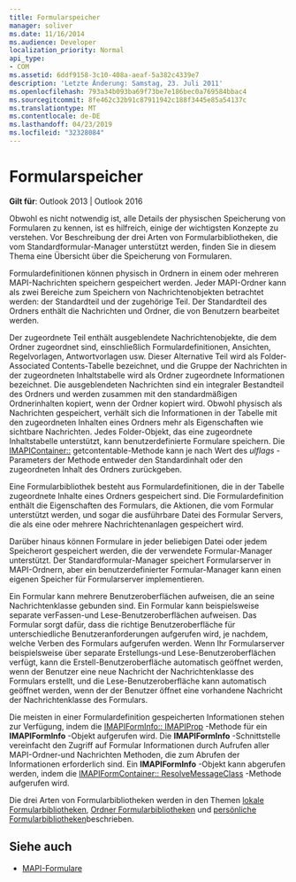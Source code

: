 ```yaml
---
title: Formularspeicher
manager: soliver
ms.date: 11/16/2014
ms.audience: Developer
localization_priority: Normal
api_type:
- COM
ms.assetid: 6ddf9158-3c10-408a-aeaf-5a382c4339e7
description: 'Letzte Änderung: Samstag, 23. Juli 2011'
ms.openlocfilehash: 793a34b093ba69f73be7e186bec0a769584bbac4
ms.sourcegitcommit: 8fe462c32b91c87911942c188f3445e85a54137c
ms.translationtype: MT
ms.contentlocale: de-DE
ms.lasthandoff: 04/23/2019
ms.locfileid: "32328084"
---
```

# <a name="form-storage"></a>Formularspeicher

**Gilt für**: Outlook 2013 | Outlook 2016 
  
Obwohl es nicht notwendig ist, alle Details der physischen Speicherung von Formularen zu kennen, ist es hilfreich, einige der wichtigsten Konzepte zu verstehen. Vor Beschreibung der drei Arten von Formularbibliotheken, die vom Standardformular-Manager unterstützt werden, finden Sie in diesem Thema eine Übersicht über die Speicherung von Formularen.
  
Formulardefinitionen können physisch in Ordnern in einem oder mehreren MAPI-Nachrichten speichern gespeichert werden. Jeder MAPI-Ordner kann als zwei Bereiche zum Speichern von Nachrichtenobjekten betrachtet werden: der Standardteil und der zugehörige Teil. Der Standardteil des Ordners enthält die Nachrichten und Ordner, die von Benutzern bearbeitet werden.
  
Der zugeordnete Teil enthält ausgeblendete Nachrichtenobjekte, die dem Ordner zugeordnet sind, einschließlich Formulardefinitionen, Ansichten, Regelvorlagen, Antwortvorlagen usw. Dieser Alternative Teil wird als Folder-Associated Contents-Tabelle bezeichnet, und die Gruppe der Nachrichten in der zugeordneten Inhaltstabelle wird als Ordner zugeordnete Informationen bezeichnet. Die ausgeblendeten Nachrichten sind ein integraler Bestandteil des Ordners und werden zusammen mit den standardmäßigen Ordnerinhalten kopiert, wenn der Ordner kopiert wird. Obwohl physisch als Nachrichten gespeichert, verhält sich die Informationen in der Tabelle mit den zugeordneten Inhalten eines Ordners mehr als Eigenschaften wie sichtbare Nachrichten. Jedes Folder-Objekt, das eine zugeordnete Inhaltstabelle unterstützt, kann benutzerdefinierte Formulare speichern. Die [IMAPIContainer::](imapicontainer-getcontentstable.md) getcontentable-Methode kann je nach Wert des _ulflags_ -Parameters der Methode entweder den Standardinhalt oder den zugeordneten Inhalt des Ordners zurückgeben. 
  
Eine Formularbibliothek besteht aus Formulardefinitionen, die in der Tabelle zugeordnete Inhalte eines Ordners gespeichert sind. Die Formulardefinition enthält die Eigenschaften des Formulars, die Aktionen, die vom Formular unterstützt werden, und sogar die ausführbare Datei des Formular Servers, die als eine oder mehrere Nachrichtenanlagen gespeichert wird.
  
Darüber hinaus können Formulare in jeder beliebigen Datei oder jedem Speicherort gespeichert werden, die der verwendete Formular-Manager unterstützt. Der Standardformular-Manager speichert Formularserver in MAPI-Ordnern, aber ein benutzerdefinierter Formular-Manager kann einen eigenen Speicher für Formularserver implementieren.
  
Ein Formular kann mehrere Benutzeroberflächen aufweisen, die an seine Nachrichtenklasse gebunden sind. Ein Formular kann beispielsweise separate verFassen-und Lese-Benutzeroberflächen aufweisen. Das Formular sorgt dafür, dass die richtige Benutzeroberfläche für unterschiedliche Benutzeranforderungen aufgerufen wird, je nachdem, welche Verben des Formulars aufgerufen werden. Wenn Ihr Formularserver beispielsweise über separate Erstellungs-und Lese-Benutzeroberflächen verfügt, kann die Erstell-Benutzeroberfläche automatisch geöffnet werden, wenn der Benutzer eine neue Nachricht der Nachrichtenklasse des Formulars erstellt, und die Lese-Benutzeroberfläche kann automatisch geöffnet werden, wenn der der Benutzer öffnet eine vorhandene Nachricht der Nachrichtenklasse des Formulars.
  
Die meisten in einer Formulardefinition gespeicherten Informationen stehen zur Verfügung, indem die [IMAPIFormInfo:: IMAPIProp](imapiforminfoimapiprop.md) -Methode für ein **IMAPIFormInfo** -Objekt aufgerufen wird. Die **IMAPIFormInfo** -Schnittstelle vereinfacht den Zugriff auf Formular Informationen durch Aufrufen aller MAPI-Ordner-und Nachrichten Methoden, die zum Abrufen der Informationen erforderlich sind. Ein **IMAPIFormInfo** -Objekt kann abgerufen werden, indem die [IMAPIFormContainer:: ResolveMessageClass](imapiformcontainer-resolvemessageclass.md) -Methode aufgerufen wird. 
  
Die drei Arten von Formularbibliotheken werden in den Themen [lokale Formularbibliotheken](local-form-libraries.md), [Ordner Formularbibliotheken](folder-form-libraries.md) und [persönliche Formularbibliotheken](personal-form-libraries.md)beschrieben.
  
## <a name="see-also"></a>Siehe auch

- [MAPI-Formulare](mapi-forms.md)

